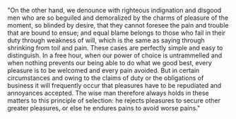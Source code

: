 "On the other hand, we denounce with righteous indignation and disgood men who are so beguiled and 
demoralized by the charms of pleasure of the moment, so blinded by desire, that they cannot foresee the pain 
and trouble that are bound to ensue; and equal blame belongs to those who fail in their duty through weakness 
of will, which is the same as saying through shrinking from toil and pain. These cases are perfectly simple 
and easy to distinguish. In a free hour, when our power of choice is untrammelled and when nothing prevents 
our being able to do what we good best, every pleasure is to be welcomed and every pain avoided. But in 
certain circumstances and owing to the claims of duty or the obligations of business it will frequently occur 
that pleasures have to be repudiated and annoyances accepted. The wise man therefore always holds in these 
matters to this principle of selection: he rejects pleasures to secure other greater pleasures, or else he 
endures pains to avoid worse pains."